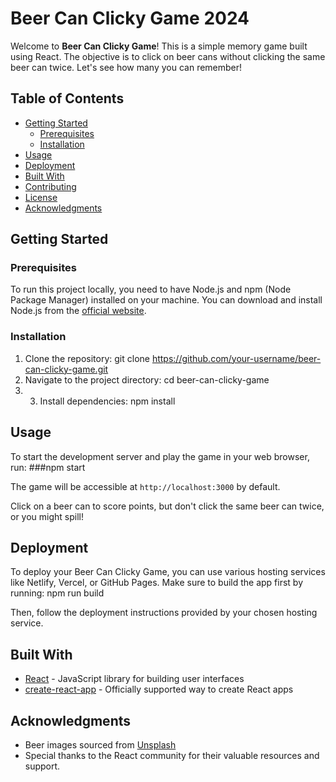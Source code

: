 # Beer Can Clicky Game 2024

Welcome to **Beer Can Clicky Game**! This is a simple memory game built using React. The objective is to click on beer cans without clicking the same beer can twice. Let's see how many you can remember!

## Table of Contents

- [Getting Started](#getting-started)
  - [Prerequisites](#prerequisites)
  - [Installation](#installation)
- [Usage](#usage)
- [Deployment](#deployment)
- [Built With](#built-with)
- [Contributing](#contributing)
- [License](#license)
- [Acknowledgments](#acknowledgments)

## Getting Started

### Prerequisites

To run this project locally, you need to have Node.js and npm (Node Package Manager) installed on your machine. You can download and install Node.js from the [official website](https://nodejs.org/).

### Installation

1. Clone the repository: git clone https://github.com/your-username/beer-can-clicky-game.git
2. Navigate to the project directory: cd beer-can-clicky-game
3. 3. Install dependencies: npm install


## Usage

To start the development server and play the game in your web browser, run: 
###npm start

The game will be accessible at `http://localhost:3000` by default.

Click on a beer can to score points, but don't click the same beer can twice, or you might spill!

## Deployment

To deploy your Beer Can Clicky Game, you can use various hosting services like Netlify, Vercel, or GitHub Pages. Make sure to build the app first by running: npm run build


Then, follow the deployment instructions provided by your chosen hosting service.

## Built With

- [React](https://reactjs.org/) - JavaScript library for building user interfaces
- [create-react-app](https://create-react-app.dev/) - Officially supported way to create React apps


## Acknowledgments

- Beer images sourced from [Unsplash](https://unsplash.com/)
- Special thanks to the React community for their valuable resources and support.





